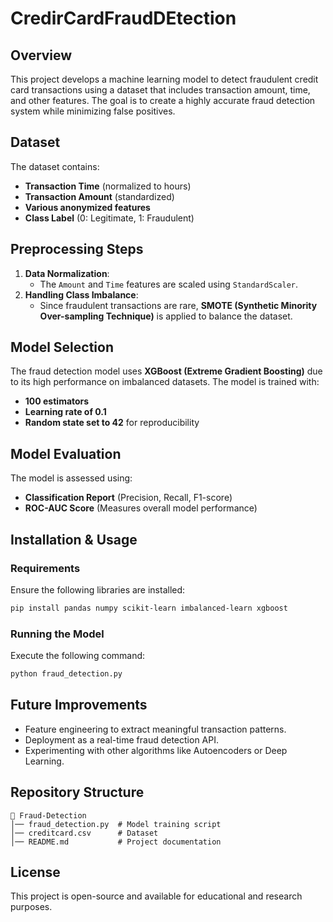 # CredirCardFraudDEtection

## Overview
This project develops a machine learning model to detect fraudulent credit card transactions using a dataset that includes transaction amount, time, and other features. The goal is to create a highly accurate fraud detection system while minimizing false positives.

## Dataset
The dataset contains:
- **Transaction Time** (normalized to hours)
- **Transaction Amount** (standardized)
- **Various anonymized features**
- **Class Label** (0: Legitimate, 1: Fraudulent)

## Preprocessing Steps
1. **Data Normalization**:
   - The `Amount` and `Time` features are scaled using `StandardScaler`.
2. **Handling Class Imbalance**:
   - Since fraudulent transactions are rare, **SMOTE (Synthetic Minority Over-sampling Technique)** is applied to balance the dataset.

## Model Selection
The fraud detection model uses **XGBoost (Extreme Gradient Boosting)** due to its high performance on imbalanced datasets. The model is trained with:
- **100 estimators**
- **Learning rate of 0.1**
- **Random state set to 42** for reproducibility

## Model Evaluation
The model is assessed using:
- **Classification Report** (Precision, Recall, F1-score)
- **ROC-AUC Score** (Measures overall model performance)

## Installation & Usage
### **Requirements**
Ensure the following libraries are installed:
```sh
pip install pandas numpy scikit-learn imbalanced-learn xgboost
```

### **Running the Model**
Execute the following command:
```sh
python fraud_detection.py
```

## Future Improvements
- Feature engineering to extract meaningful transaction patterns.
- Deployment as a real-time fraud detection API.
- Experimenting with other algorithms like Autoencoders or Deep Learning.

## Repository Structure
```
📁 Fraud-Detection
│── fraud_detection.py  # Model training script
│── creditcard.csv      # Dataset
│── README.md           # Project documentation
```

## License
This project is open-source and available for educational and research purposes.

